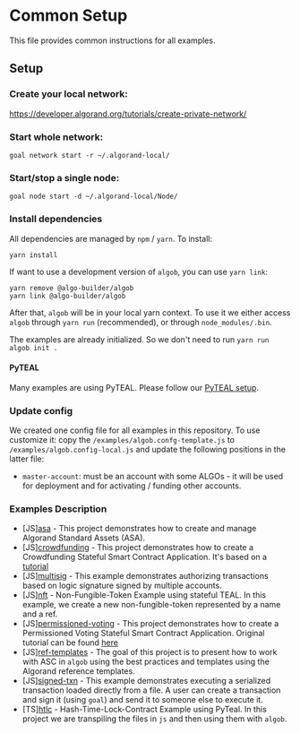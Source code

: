 # Common Setup

This file provides common instructions for all examples.

## Setup

### Create your local network:
https://developer.algorand.org/tutorials/create-private-network/

### Start whole network:
```
goal network start -r ~/.algorand-local/
```

### Start/stop a single node:
```
goal node start -d ~/.algorand-local/Node/
```

### Install dependencies

All dependencies are managed by `npm` / `yarn`. To install:

    yarn install

If want to use a development version of `algob`, you can use `yarn link`:

    yarn remove @algo-builder/algob
    yarn link @algo-builder/algob


After that, `algob` will be in your local yarn context. To use it we either access `algob` through `yarn run` (recommended), or through `node_modules/.bin`.

The examples are already initialized. So we don't need to run `yarn run algob init .`

#### PyTEAL

Many examples are using PyTEAL. Please follow our [PyTEAL setup](../README.md#pyteal).

### Update config

We created one config file for all examples in this repository. To use customize it:
copy the `/examples/algob.confg-template.js` to `/examples/algob.config-local.js` and update
the following positions in the latter file:

+ `master-account`: must be an account with some ALGOs - it will be used for deployment and for activating / funding other accounts.

### Examples Description

- [JS][asa](./asa) - This project demonstrates how to create and manage Algorand Standard Assets (ASA).
- [JS][crowdfunding](./crowdfunding) - This project demonstrates how to create a Crowdfunding Stateful Smart Contract Application. It's based on a [tutorial](https://developer.algorand.org/solutions/example-crowdfunding-stateful-smart-contract-application/)
- [JS][multisig](./multisig) - This example demonstrates authorizing transactions based on logic signature signed by multiple accounts.
- [JS][nft](./nft) - Non-Fungible-Token Example using stateful TEAL. In this example, we create a new non-fungible-token represented by a name and a ref.
- [JS][permissioned-voting](./permissioned-voting) -  This project demonstrates how to create a Permissioned Voting Stateful Smart Contract Application.
Original tutorial can be found [here](https://developer.algorand.org/solutions/example-permissioned-voting-stateful-smart-contract-application/)
- [JS][ref-templates](./ref-templates) - The goal of this project is to present how to work with ASC in `algob` using the best practices and templates using the Algorand reference templates.
- [JS][signed-txn](./signed-txn) - This example demonstrates executing a serialized transaction loaded directly from a file. A user can create a transaction and sign it (using `goal`) and send it to someone else to execute it.
- [TS][htlc](./htlc-pyteal-ts) - Hash-Time-Lock-Contract Example using PyTeal.
In this project we are transpiling the files in `js` and then using them with `algob`.
